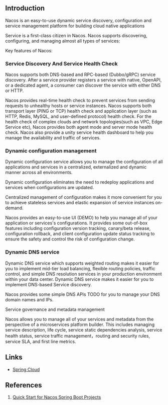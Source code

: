 ## Introduction

Nacos is an easy-to-use dynamic service discovery, configuration and service management platform for building cloud native applications


Service is a first-class citizen in Nacos. Nacos supports discovering, configuring, and managing almost all types of services:


Key features of Nacos:

### Service Discovery And Service Health Check

Nacos supports both DNS-based and RPC-based (Dubbo/gRPC) service discovery. 
After a service provider registers a service with native, OpenAPI, or a dedicated agent, a consumer can discover the service with either DNS or HTTP.

Nacos provides real-time health check to prevent services from sending requests to unhealthy hosts or service instances. 
Nacos supports both transport layer (PING or TCP) health check and application layer (such as HTTP, Redis, MySQL, and user-defined protocol) health check. 
For the health check of complex clouds and network topologies(such as VPC, Edge Service etc), Nacos provides both agent mode and server mode health check. 
Nacos also provide a unity service health dashboard to help you manage the availability and traffic of services.

### Dynamic configuration management

Dynamic configuration service allows you to manage the configuration of all applications and services in a centralized, externalized and dynamic manner across all environments.

Dynamic configuration eliminates the need to redeploy applications and services when configurations are updated.

Centralized management of configuration makes it more convenient for you to achieve stateless services and elastic expansion of service instances on-demand.

Nacos provides an easy-to-use UI (DEMO) to help you manage all of your application or services's configurations. 
It provides some out-of-box features including configuration version tracking, canary/beta release, configuration rollback, and client configuration update status tracking to ensure the safety and control the risk of configuration change.

### Dynamic DNS service

Dynamic DNS service which supports weighted routing makes it easier for you to implement mid-tier load balancing, flexible routing policies, traffic control, and simple DNS resolution services in your production environment within your data center. 
Dynamic DNS service makes it easier for you to implement DNS-based Service discovery.

Nacos provides some simple DNS APIs TODO for you to manage your DNS domain names and IPs.

Service governance and metadata management

Nacos allows you to manage all of your services and metadata from the perspective of a microservices platform builder. 
This includes managing service description, life cycle, service static dependencies analysis, service health status, service traffic management，routing and security rules, service SLA, and first line metrics.


## Links

- [Spring Cloud](/docs/CS/Java/Spring_Cloud/Spring_Cloud.md)

## References
1. [Quick Start for Nacos Spring Boot Projects](https://nacos.io/en-us/docs/quick-start-spring-boot.html)